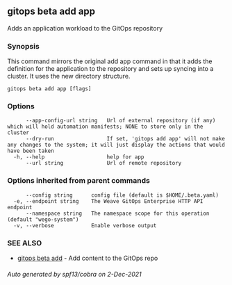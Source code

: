 ## gitops beta add app

Adds an application workload to the GitOps repository

### Synopsis

This command mirrors the original add app command in
	that it adds the definition for the application to the repository
	and sets up syncing into a cluster. It uses the new directory
	structure.

```
gitops beta add app [flags]
```

### Options

```
      --app-config-url string   Url of external repository (if any) which will hold automation manifests; NONE to store only in the cluster
      --dry-run                 If set, 'gitops add app' will not make any changes to the system; it will just display the actions that would have been taken
  -h, --help                    help for app
      --url string              Url of remote repository
```

### Options inherited from parent commands

```
      --config string      config file (default is $HOME/.beta.yaml)
  -e, --endpoint string    The Weave GitOps Enterprise HTTP API endpoint
      --namespace string   The namespace scope for this operation (default "wego-system")
  -v, --verbose            Enable verbose output
```

### SEE ALSO

* [gitops beta add](gitops_beta_add.md)	 - Add content to the GitOps repo

###### Auto generated by spf13/cobra on 2-Dec-2021
